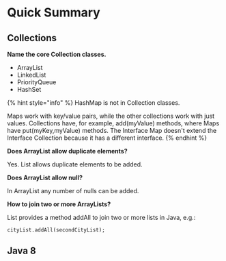# Quick Summary

## Collections

**Name the core Collection classes.**

* ArrayList
* LinkedList
* PriorityQueue
* HashSet

{% hint style="info" %}
HashMap is not in Collection classes.

Maps work with key/value pairs, while the other collections work with just values. Collections have, for example, add\(myValue\) methods, where Maps have put\(myKey,myValue\) methods. The Interface Map doesn't extend the Interface Collection because it has a different interface. 
{% endhint %}



**Does ArrayList allow duplicate elements?**

Yes. List allows duplicate elements to be added.

**Does ArrayList allow null?**

In ArrayList any number of nulls can be added.

**How to join two or more ArrayLists?**

List provides a method addAll to join two or more lists in Java, e.g.:

```text
cityList.addAll(secondCityList);
```



## Java 8

